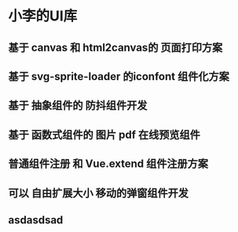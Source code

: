# 小李的UI库 

## 基于 canvas 和 html2canvas的 页面打印方案

## 基于 svg-sprite-loader 的iconfont 组件化方案

## 基于 抽象组件的 防抖组件开发 

## 基于 函数式组件的 图片 pdf 在线预览组件 

## 普通组件注册 和 Vue.extend 组件注册方案

## 可以 自由扩展大小 移动的弹窗组件开发

## asdasdsad 